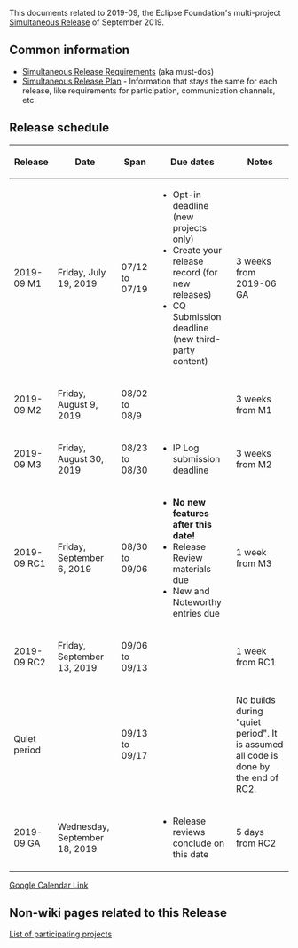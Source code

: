 This documents related to 2019-09, the Eclipse Foundation's
multi-project [Simultaneous Release](../Simultaneous_Release.md) of
September 2019.

## Common information

-   [Simultaneous Release
    Requirements](Simultaneous_Release_Requirements.md)
    (aka must-dos)
-   [Simultaneous Release
    Plan](Simultaneous_Release_Plan.md) - Information
    that stays the same for each release, like requirements for
    participation, communication channels, etc.

## Release schedule

<table>
<thead>
<tr class="header">
<th><p>Release</p></th>
<th><p>Date</p></th>
<th><p>Span</p></th>
<th><p>Due dates</p></th>
<th><p>Notes</p></th>
</tr>
</thead>
<tbody>
<tr class="odd">
<td><p>2019-09 M1</p></td>
<td><p>Friday, July 19, 2019</p></td>
<td><p>07/12 to 07/19</p></td>
<td><ul>
<li>Opt-in deadline (new projects only)</li>
<li>Create your release record (for new releases)</li>
<li>CQ Submission deadline (new third-party content)</li>
</ul></td>
<td><p>3 weeks from 2019-06 GA</p></td>
</tr>
<tr class="even">
<td><p>2019-09 M2</p></td>
<td><p>Friday, August 9, 2019</p></td>
<td><p>08/02 to 08/9</p></td>
<td></td>
<td><p>3 weeks from M1</p></td>
</tr>
<tr class="odd">
<td><p>2019-09 M3</p></td>
<td><p>Friday, August 30, 2019</p></td>
<td><p>08/23 to 08/30</p></td>
<td><ul>
<li>IP Log submission deadline</li>
</ul></td>
<td><p>3 weeks from M2</p></td>
</tr>
<tr class="even">
<td><p>2019-09 RC1</p></td>
<td><p>Friday, September 6, 2019</p></td>
<td><p>08/30 to 09/06</p></td>
<td><ul>
<li><strong>No new features after this date!</strong></li>
<li>Release Review materials due</li>
<li>New and Noteworthy entries due</li>
</ul></td>
<td><p>1 week from M3</p></td>
</tr>
<tr class="odd">
<td><p>2019-09 RC2</p></td>
<td><p>Friday, September 13, 2019</p></td>
<td><p>09/06 to 09/13</p></td>
<td></td>
<td><p>1 week from RC1</p></td>
</tr>
<tr class="even">
<td><p>Quiet period</p></td>
<td></td>
<td><p>09/13 to 09/17</p></td>
<td></td>
<td><p>No builds during "quiet period". It is assumed all code is done
by the end of RC2.</p></td>
</tr>
<tr class="odd">
<td><p>2019-09 GA</p></td>
<td><p>Wednesday, September 18, 2019</p></td>
<td></td>
<td><ul>
<li>Release reviews conclude on this date</li>
</ul></td>
<td><p>5 days from RC2</p></td>
</tr>
</tbody>
</table>

<!-- googlecalendar width="600" height="400" title="Planning Council Calendar">gchs7nm4nvpm837469ddj9tjlk@group.calendar.google.com&dates=20190901%2F20190930</googlecalendar -->
[Google Calendar Link](https://calendar.google.com/calendar/embed?src=gchs7nm4nvpm837469ddj9tjlk@group.calendar.google.com&dates=20190901%2F20190930&hl=en&mode=AGENDA)

## Non-wiki pages related to this Release

[List of participating
projects](http://www.eclipse.org/projects/releases/releases.php?release=2019-09)


